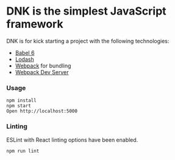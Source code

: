 # DNK is the simplest JavaScript framework

DNK is for kick starting a project with the following technologies:
* [Babel 6](http://babeljs.io)
* [Lodash](https://lodash.com)
* [Webpack](http://webpack.github.io) for bundling
* [Webpack Dev Server](http://webpack.github.io/docs/webpack-dev-server.html)

### Usage

```
npm install
npm start
Open http://localhost:5000
```

### Linting

ESLint with React linting options have been enabled.

```
npm run lint
```
